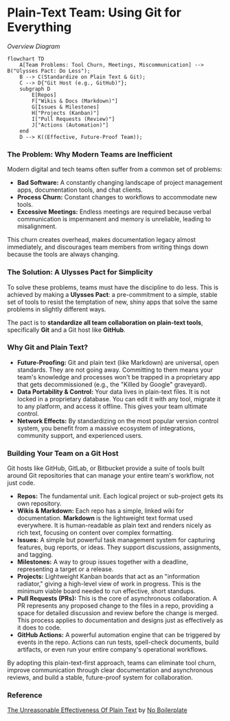 # Plain-Text Team: Using Git for Everything

_Overview Diagram_

```mermaid
flowchart TD
    A[Team Problems: Tool Churn, Meetings, Miscommunication] --> B("Ulysses Pact: Do Less");
    B --> C(Standardize on Plain Text & Git);
    C --> D{"Git Host (e.g., GitHub)"};
    subgraph D
        E[Repos]
        F["Wikis & Docs (Markdown)"]
        G[Issues & Milestones]
        H["Projects (Kanban)"]
        I["Pull Requests (Review)"]
        J["Actions (Automation)"]
    end
    D --> K((Effective, Future-Proof Team));
```

### The Problem: Why Modern Teams are Inefficient

Modern digital and tech teams often suffer from a common set of problems:

- **Bad Software:** A constantly changing landscape of project management apps, documentation tools, and chat clients.
- **Process Churn:** Constant changes to workflows to accommodate new tools.
- **Excessive Meetings:** Endless meetings are required because verbal communication is impermanent and memory is unreliable, leading to misalignment.

This churn creates overhead, makes documentation legacy almost immediately, and discourages team members from writing things down because the tools are always changing.

### The Solution: A Ulysses Pact for Simplicity

To solve these problems, teams must have the discipline to do less. This is achieved by making a **Ulysses Pact**: a pre-commitment to a simple, stable set of tools to resist the temptation of new, shiny apps that solve the same problems in slightly different ways.

The pact is to **standardize all team collaboration on plain-text tools**, specifically **Git** and a Git host like **GitHub**.

### Why Git and Plain Text?

- **Future-Proofing:** Git and plain text (like Markdown) are universal, open standards. They are not going away. Committing to them means your team's knowledge and processes won't be trapped in a proprietary app that gets decommissioned (e.g., the "Killed by Google" graveyard).
- **Data Portability & Control:** Your data lives in plain-text files. It is not locked in a proprietary database. You can edit it with any tool, migrate it to any platform, and access it offline. This gives your team ultimate control.
- **Network Effects:** By standardizing on the most popular version control system, you benefit from a massive ecosystem of integrations, community support, and experienced users.

### Building Your Team on a Git Host

Git hosts like GitHub, GitLab, or Bitbucket provide a suite of tools built around Git repositories that can manage your entire team's workflow, not just code.

- **Repos:** The fundamental unit. Each logical project or sub-project gets its own repository.
- **Wikis & Markdown:** Each repo has a simple, linked wiki for documentation. **Markdown** is the lightweight text format used everywhere. It is human-readable as plain text and renders nicely as rich text, focusing on content over complex formatting.
- **Issues:** A simple but powerful task management system for capturing features, bug reports, or ideas. They support discussions, assignments, and tagging.
- **Milestones:** A way to group issues together with a deadline, representing a target or a release.
- **Projects:** Lightweight Kanban boards that act as an "information radiator," giving a high-level view of work in progress. This is the minimum viable board needed to run effective, short standups.
- **Pull Requests (PRs):** This is the core of asynchronous collaboration. A PR represents any proposed change to the files in a repo, providing a space for detailed discussion and review before the change is merged. This process applies to documentation and designs just as effectively as it does to code.
- **GitHub Actions:** A powerful automation engine that can be triggered by events in the repo. Actions can run tests, spell-check documents, build artifacts, or even run your entire company's operational workflows.

By adopting this plain-text-first approach, teams can eliminate tool churn, improve communication through clear documentation and asynchronous reviews, and build a stable, future-proof system for collaboration.

### Reference

[The Unreasonable Effectiveness Of Plain Text](https://www.youtube.com/watch?v=WgV6M1LyfNY&t) by [No Boilerplate](https://www.youtube.com/@noboilerplate)
